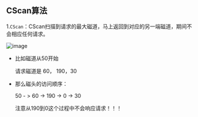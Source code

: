 ## CScan算法

1.`CScan`：CScan扫描到请求的最大磁道，马上返回到对应的另一端磁道，期间不会相应任何请求。

![image](https://tva1.sinaimg.cn/large/0085EwgIgy1gtkvl8cs9rj60n50jigqe02.jpg)

- 比如磁道从50开始

  请求磁道是 60， 190，30

- 那么磁头的访问顺序：

   50 - > 60 -> 190 -> 0 -> 30

  注意从190到0这个过程中不会响应请求！！！